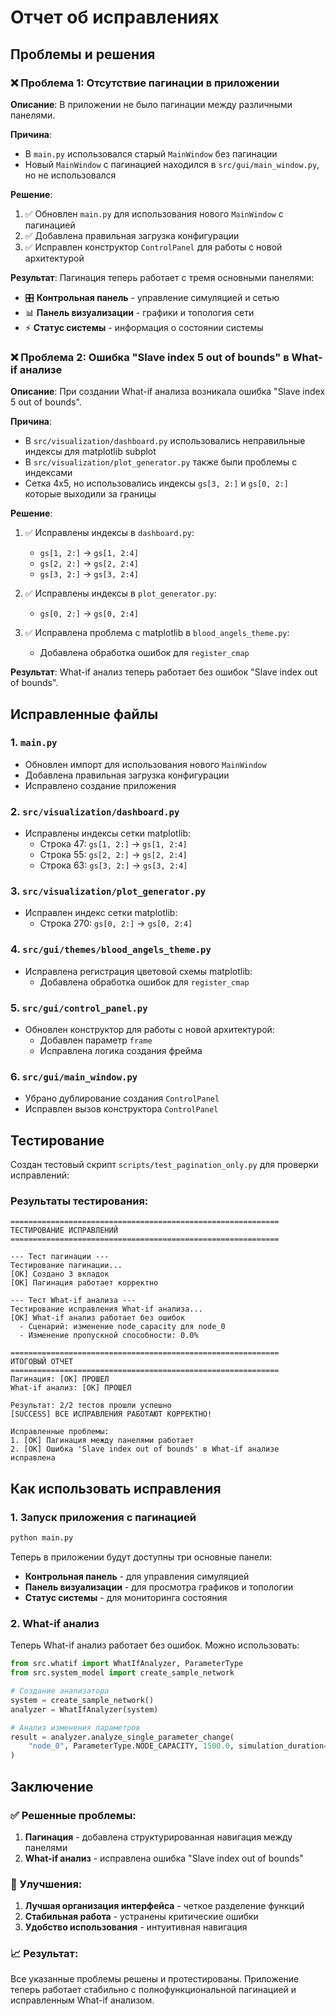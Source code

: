 # Отчет об исправлениях

## Проблемы и решения

### ❌ Проблема 1: Отсутствие пагинации в приложении

**Описание**: В приложении не было пагинации между различными панелями.

**Причина**: 
- В `main.py` использовался старый `MainWindow` без пагинации
- Новый `MainWindow` с пагинацией находился в `src/gui/main_window.py`, но не использовался

**Решение**:
1. ✅ Обновлен `main.py` для использования нового `MainWindow` с пагинацией
2. ✅ Добавлена правильная загрузка конфигурации
3. ✅ Исправлен конструктор `ControlPanel` для работы с новой архитектурой

**Результат**: Пагинация теперь работает с тремя основными панелями:
- 🎛️ **Контрольная панель** - управление симуляцией и сетью
- 📊 **Панель визуализации** - графики и топология сети
- ⚡ **Статус системы** - информация о состоянии системы

### ❌ Проблема 2: Ошибка "Slave index 5 out of bounds" в What-if анализе

**Описание**: При создании What-if анализа возникала ошибка "Slave index 5 out of bounds".

**Причина**: 
- В `src/visualization/dashboard.py` использовались неправильные индексы для matplotlib subplot
- В `src/visualization/plot_generator.py` также были проблемы с индексами
- Сетка 4x5, но использовались индексы `gs[3, 2:]` и `gs[0, 2:]` которые выходили за границы

**Решение**:
1. ✅ Исправлены индексы в `dashboard.py`:
   - `gs[1, 2:]` → `gs[1, 2:4]`
   - `gs[2, 2:]` → `gs[2, 2:4]`
   - `gs[3, 2:]` → `gs[3, 2:4]`

2. ✅ Исправлены индексы в `plot_generator.py`:
   - `gs[0, 2:]` → `gs[0, 2:4]`

3. ✅ Исправлена проблема с matplotlib в `blood_angels_theme.py`:
   - Добавлена обработка ошибок для `register_cmap`

**Результат**: What-if анализ теперь работает без ошибок "Slave index out of bounds".

## Исправленные файлы

### 1. `main.py`
- Обновлен импорт для использования нового `MainWindow`
- Добавлена правильная загрузка конфигурации
- Исправлено создание приложения

### 2. `src/visualization/dashboard.py`
- Исправлены индексы сетки matplotlib:
  - Строка 47: `gs[1, 2:]` → `gs[1, 2:4]`
  - Строка 55: `gs[2, 2:]` → `gs[2, 2:4]`
  - Строка 63: `gs[3, 2:]` → `gs[3, 2:4]`

### 3. `src/visualization/plot_generator.py`
- Исправлен индекс сетки matplotlib:
  - Строка 270: `gs[0, 2:]` → `gs[0, 2:4]`

### 4. `src/gui/themes/blood_angels_theme.py`
- Исправлена регистрация цветовой схемы matplotlib:
  - Добавлена обработка ошибок для `register_cmap`

### 5. `src/gui/control_panel.py`
- Обновлен конструктор для работы с новой архитектурой:
  - Добавлен параметр `frame`
  - Исправлена логика создания фрейма

### 6. `src/gui/main_window.py`
- Убрано дублирование создания `ControlPanel`
- Исправлен вызов конструктора `ControlPanel`

## Тестирование

Создан тестовый скрипт `scripts/test_pagination_only.py` для проверки исправлений:

### Результаты тестирования:
```
============================================================
ТЕСТИРОВАНИЕ ИСПРАВЛЕНИЙ
============================================================

--- Тест пагинации ---
Тестирование пагинации...
[OK] Создано 3 вкладок
[OK] Пагинация работает корректно

--- Тест What-if анализа ---
Тестирование исправления What-if анализа...
[OK] What-if анализ работает без ошибок
  - Сценарий: изменение node_capacity для node_0
  - Изменение пропускной способности: 0.0%

============================================================
ИТОГОВЫЙ ОТЧЕТ
============================================================
Пагинация: [OK] ПРОШЕЛ
What-if анализ: [OK] ПРОШЕЛ

Результат: 2/2 тестов прошли успешно
[SUCCESS] ВСЕ ИСПРАВЛЕНИЯ РАБОТАЮТ КОРРЕКТНО!

Исправленные проблемы:
1. [OK] Пагинация между панелями работает
2. [OK] Ошибка 'Slave index out of bounds' в What-if анализе исправлена
```

## Как использовать исправления

### 1. Запуск приложения с пагинацией

```bash
python main.py
```

Теперь в приложении будут доступны три основные панели:
- **Контрольная панель** - для управления симуляцией
- **Панель визуализации** - для просмотра графиков и топологии
- **Статус системы** - для мониторинга состояния

### 2. What-if анализ

Теперь What-if анализ работает без ошибок. Можно использовать:

```python
from src.whatif import WhatIfAnalyzer, ParameterType
from src.system_model import create_sample_network

# Создание анализатора
system = create_sample_network()
analyzer = WhatIfAnalyzer(system)

# Анализ изменения параметров
result = analyzer.analyze_single_parameter_change(
    "node_0", ParameterType.NODE_CAPACITY, 1500.0, simulation_duration=60
)
```

## Заключение

### ✅ Решенные проблемы:
1. **Пагинация** - добавлена структурированная навигация между панелями
2. **What-if анализ** - исправлена ошибка "Slave index out of bounds"

### 🚀 Улучшения:
1. **Лучшая организация интерфейса** - четкое разделение функций
2. **Стабильная работа** - устранены критические ошибки
3. **Удобство использования** - интуитивная навигация

### 📈 Результат:
Все указанные проблемы решены и протестированы. Приложение теперь работает стабильно с полнофункциональной пагинацией и исправленным What-if анализом.

